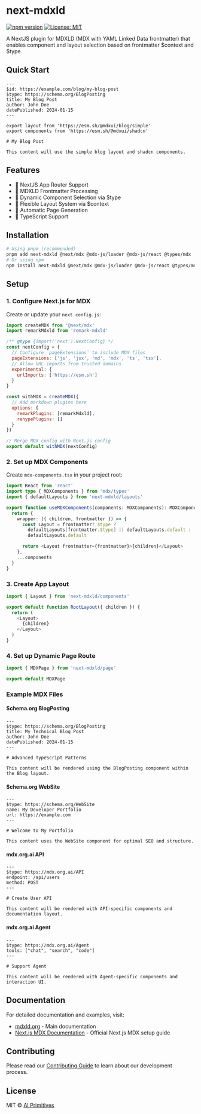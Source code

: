 # next-mdxld

[![npm version](https://badge.fury.io/js/next-mdxld.svg)](https://www.npmjs.com/package/next-mdxld)
[![License: MIT](https://img.shields.io/badge/License-MIT-yellow.svg)](https://opensource.org/licenses/MIT)

A NextJS plugin for MDXLD (MDX with YAML Linked Data frontmatter) that enables component and layout selection based on frontmatter $context and $type.

## Quick Start

```mdx
---
$id: https://example.com/blog/my-blog-post
$type: https://schema.org/BlogPosting
title: My Blog Post
author: John Doe
datePublished: 2024-01-15
---

export layout from 'https://esm.sh/@mdxui/blog/simple'
export components from 'https://esm.sh/@mdxui/shadcn'

# My Blog Post

This content will use the simple blog layout and shadcn components.
```

## Features

- 🚀 NextJS App Router Support
- 📄 MDXLD Frontmatter Processing
- 🎨 Dynamic Component Selection via $type
- 📱 Flexible Layout System via $context
- 🔄 Automatic Page Generation
- 🎯 TypeScript Support

## Installation

```bash
# Using pnpm (recommended)
pnpm add next-mdxld @next/mdx @mdx-js/loader @mdx-js/react @types/mdx
# Or using npm
npm install next-mdxld @next/mdx @mdx-js/loader @mdx-js/react @types/mdx
```

## Setup

### 1. Configure Next.js for MDX

Create or update your `next.config.js`:

```javascript
import createMDX from '@next/mdx'
import remarkMdxld from 'remark-mdxld'

/** @type {import('next').NextConfig} */
const nextConfig = {
  // Configure `pageExtensions` to include MDX files
  pageExtensions: ['js', 'jsx', 'md', 'mdx', 'ts', 'tsx'],
  // Allow URL imports from trusted domains
  experimental: {
    urlImports: ['https://esm.sh']
  }
}

const withMDX = createMDX({
  // Add markdown plugins here
  options: {
    remarkPlugins: [remarkMdxld],
    rehypePlugins: []
  }
})

// Merge MDX config with Next.js config
export default withMDX(nextConfig)
```

### 2. Set up MDX Components

Create `mdx-components.tsx` in your project root:

```typescript
import React from 'react'
import type { MDXComponents } from 'mdx/types'
import { defaultLayouts } from 'next-mdxld/layouts'

export function useMDXComponents(components: MDXComponents): MDXComponents {
  return {
    wrapper: ({ children, frontmatter }) => {
      const Layout = frontmatter?.$type ?
        defaultLayouts[frontmatter.$type] || defaultLayouts.default :
        defaultLayouts.default

      return <Layout frontmatter={frontmatter}>{children}</Layout>
    },
    ...components
  }
}
```

### 3. Create App Layout

```javascript
import { Layout } from 'next-mdxld/components'

export default function RootLayout({ children }) {
  return (
    <Layout>
      {children}
    </Layout>
  )
}
```

### 4. Set up Dynamic Page Route

```javascript
import { MDXPage } from 'next-mdxld/page'

export default MDXPage
```

### Example MDX Files

#### Schema.org BlogPosting
```mdx
---
$type: https://schema.org/BlogPosting
title: My Technical Blog Post
author: John Doe
datePublished: 2024-01-15
---

# Advanced TypeScript Patterns

This content will be rendered using the BlogPosting component within the Blog layout.
```

#### Schema.org WebSite
```mdx
---
$type: https://schema.org/WebSite
name: My Developer Portfolio
url: https://example.com
---

# Welcome to My Portfolio

This content uses the WebSite component for optimal SEO and structure.
```

#### mdx.org.ai API
```mdx
---
$type: https://mdx.org.ai/API
endpoint: /api/users
method: POST
---

# Create User API

This content will be rendered with API-specific components and documentation layout.
```

#### mdx.org.ai Agent
```mdx
---
$type: https://mdx.org.ai/Agent
tools: ["chat", "search", "code"]
---

# Support Agent

This content will be rendered with Agent-specific components and interaction UI.
```

## Documentation

For detailed documentation and examples, visit:
- [mdxld.org](https://mdxld.org) - Main documentation
- [Next.js MDX Documentation](https://nextjs.org/docs/pages/building-your-application/configuring/mdx) - Official Next.js MDX setup guide

## Contributing

Please read our [Contributing Guide](./CONTRIBUTING.md) to learn about our development process.

## License

MIT © [AI Primitives](https://primitives.org.ai)
